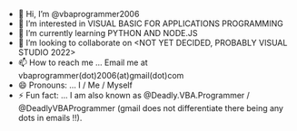 - 👋 Hi, I’m @vbaprogrammer2006
- 👀 I’m interested in VISUAL BASIC FOR APPLICATIONS PROGRAMMING
- 🌱 I’m currently learning PYTHON AND NODE.JS
- 💞️ I’m looking to collaborate on <NOT YET DECIDED, PROBABLY VISUAL STUDIO 2022>
- 📫 How to reach me ... Email me at vbaprogrammer(dot)2006(at)gmail(dot)com
- 😄 Pronouns: ... I / Me / Myself
- ⚡ Fun fact: ... I am also known as @Deadly.VBA.Programmer / @DeadlyVBAProgrammer (gmail does not differentiate there being any dots in emails !!).
<!---
vbaprogrammer2006/vbaprogrammer2006 is a ✨ special ✨ repository because its `README.md` (this file) appears on your GitHub profile.
You can click the Preview link to take a look at your changes.
--->
